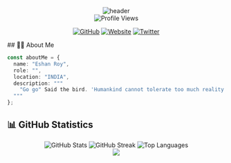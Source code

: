 <div align="center">
  <img src="https://capsule-render.vercel.app/api?type=waving&color=gradient&height=200&section=header&text=Eshan%20Roy&fontSize=50&fontAlignY=35&desc=&descAlignY=50" alt="header"/>
</div>
<div align="center">
  <img src="https://komarev.com/ghpvc/?username=eshanized&style=for-the-badge&color=blueviolet" alt="Profile Views"/>
</div>

<div align="center">

[![GitHub](https://img.shields.io/badge/GitHub-181717?style=for-the-badge&logo=github)](https://github.com/eshanized) [![Website](https://img.shields.io/badge/Website-4CAF50?style=for-the-badge&logo=globe)](https://dev.to/eshanized) [![Twitter](https://img.shields.io/badge/Twitter-1DA1F2?style=for-the-badge&logo=twitter)](https://twitter.com/eshanized)

</div>
## 👨‍💻 About Me

```typescript
const aboutMe = {
  name: "Eshan Roy",
  role: "",
  location: "INDIA",
  description: """
    "Go go" Said the bird. 'Humankind cannot tolerate too much reality.'
  """
};
```

## 📊 GitHub Statistics

<div align="center">
  <img src="https://github-readme-stats.vercel.app/api?username=eshanized&show_icons=true&theme=radical" alt="GitHub Stats" />
  
  <img src="https://github-readme-streak-stats.herokuapp.com/?user=eshanized&theme=radical" alt="GitHub Streak" />
  
  <img src="https://github-readme-stats.vercel.app/api/top-langs/?username=eshanized&layout=compact&theme=radical" alt="Top Languages" />
</div>

<div align="center">
  <img src="https://capsule-render.vercel.app/api?type=waving&color=gradient&height=100&section=footer" />
</div>